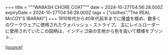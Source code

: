 +++
title = """WABASH CHORE COAT"""
date = 2024-10-27T04:56:28.000Z
expiryDate = 2024-10-27T04:56:28.000Z
tags = ["clothes","The REAL McCOY'S IBARAKI"]
+++
1910年代から40年代前半までに隆盛を極め、数多くのワークウェアに使用されたウォバッシュ・ストライプ。 主にレイルローダーに愛用されていたこの図柄は、インディゴ染の生地から色を抜いて模様をプリント...

[[source]](https://the-realmccoys.ocnk.net/product/1449)
